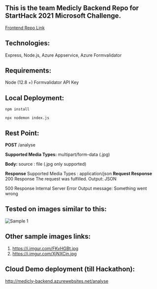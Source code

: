 ## This is the team Medicly Backend Repo for StartHack 2021 Microsoft Challenge.

[Frontend Repo Link](https://github.com/AdilRaza02/Medicly-Frontend)

## Technologies:

Express, Node.js, Azure Appservice, Azure Formvalidator

## Requirements:

Node (12.8 +)
Formvalidator API Key

## Local Deployment:

    npm install

    npx nodemon index.js

## Rest Point:

**POST** /analyse

**Supported Media Types:**
multipart/form-data (.jpg)

**Body:**
source : file (.jpg only supported)

**Response**
Supported Media Types : application/json
**Request Response**
200 Response
The request was fulfilled.
Output: JSON

500 Response
Internal Server Error
Output message: Something went wrong

## Tested on images similar to this:

![Sample 1](https://i.imgur.com/s22OXTs.jpg)

## Other sample images links:

1. https://i.imgur.com/FKvHGBt.jpg
2. https://i.imgur.com/XjNXCin.jpg

## Cloud Demo deployment (till Hackathon):

http://medicly-backend.azurewebsites.net/analyse
